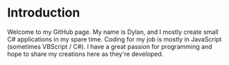 # Introduction
Welcome to my GitHub page. My name is Dylan, and I mostly create small C# applications in my spare time. Coding for my job is mostly in JavaScript (sometimes VBScript / C#). I have a great passion for programming and hope to share my creations here as they're developed.
